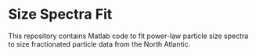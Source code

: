 # Size Spectra Fit
This repository contains Matlab code to fit power-law particle size spectra to size fractionated particle data from the North Atlantic. 
